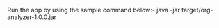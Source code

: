 Run the app by using the sample command below:-
java -jar target/org-analyzer-1.0.0.jar <CSV file path>

